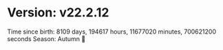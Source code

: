 # Version: v22.2.12
Time since birth: 8109 days, 194617 hours, 11677020 minutes, 700621200 seconds
Season: Autumn 🍁
